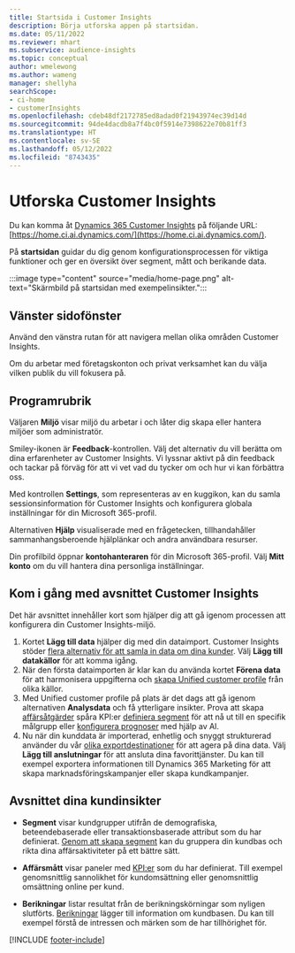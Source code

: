 ```yaml
---
title: Startsida i Customer Insights
description: Börja utforska appen på startsidan.
ms.date: 05/11/2022
ms.reviewer: mhart
ms.subservice: audience-insights
ms.topic: conceptual
author: wmelewong
ms.author: wameng
manager: shellyha
searchScope:
- ci-home
- customerInsights
ms.openlocfilehash: cdeb48df2172785ed8adad0f21943974ec39d14d
ms.sourcegitcommit: 94de4dacdb8a7f4bc0f5914e7398622e70b81ff3
ms.translationtype: HT
ms.contentlocale: sv-SE
ms.lasthandoff: 05/12/2022
ms.locfileid: "8743435"
---
```

# <a name="explore-customer-insights"></a>Utforska Customer Insights

Du kan komma åt [Dynamics 365 Customer Insights](https://home.ci.ai.dynamics.com/) på följande URL: [https://home.ci.ai.dynamics.com/](https://home.ci.ai.dynamics.com/).

På **startsidan** guidar du dig genom konfigurationsprocessen för viktiga funktioner och ger en översikt över segment, mått och berikande data.

:::image type="content" source="media/home-page.png" alt-text="Skärmbild på startsidan med exempelinsikter.":::

## <a name="left-side-pane"></a>Vänster sidofönster

Använd den vänstra rutan för att navigera mellan olika områden Customer Insights. 

Om du arbetar med företagskonton och privat verksamhet kan du välja vilken publik du vill fokusera på. 

## <a name="application-header"></a>Programrubrik

Väljaren **Miljö** visar miljö du arbetar i och låter dig skapa eller hantera miljöer som administratör.

Smiley-ikonen är **Feedback**-kontrollen. Välj det alternativ du vill berätta om dina erfarenheter av Customer Insights. Vi lyssnar aktivt på din feedback och tackar på förväg för att vi vet vad du tycker om och hur vi kan förbättra oss.

Med kontrollen **Settings**, som representeras av en kuggikon, kan du samla sessionsinformation för Customer Insights och konfigurera globala inställningar för din Microsoft 365-profil. 

Alternativen **Hjälp** visualiserade med en frågetecken, tillhandahåller sammanhangsberoende hjälplänkar och andra användbara resurser.

Din profilbild öppnar **kontohanteraren** för din Microsoft 365-profil. Välj **Mitt konto** om du vill hantera dina personliga inställningar.

## <a name="getting-started-with-customer-insights-section"></a>Kom i gång med avsnittet Customer Insights

Det här avsnittet innehåller kort som hjälper dig att gå igenom processen att konfigurera din Customer Insights-miljö. 

1. Kortet **Lägg till data** hjälper dig med din dataimport. Customer Insights stöder [flera alternativ för att samla in data om dina kunder](data-sources.md). Välj **Lägg till datakällor** för att komma igång.
1. När den första dataimporten är klar kan du använda kortet **Förena data** för att harmonisera uppgifterna och [skapa Unified customer profile](data-unification.md) från olika källor. 
1. Med Unified customer profile på plats är det dags att gå igenom alternativen **Analysdata** och få ytterligare insikter. Prova att skapa [affärsåtgärder](measures.md) spåra KPI:er [definiera segment](segments.md) för att nå ut till en specifik målgrupp eller [konfigurera prognoser](predictions-overview.md) med hjälp av AI.
1. Nu när din kunddata är importerad, enhetlig och snyggt strukturerad använder du vår [olika exportdestinationer](export-destinations.md) för att agera på dina data. Välj **Lägg till anslutningar** för att ansluta dina favorittjänster. Du kan till exempel exportera informationen till Dynamics 365 Marketing för att skapa marknadsföringskampanjer eller skapa kundkampanjer. 

## <a name="your-customer-insights-section"></a>Avsnittet dina kundinsikter

- **Segment** visar kundgrupper utifrån de demografiska, beteendebaserade eller transaktionsbaserade attribut som du har definierat. [Genom att skapa segment](segments.md) kan du gruppera din kundbas och rikta dina affärsaktiviteter på ett bättre sätt.

- **Affärsmått** visar paneler med [KPI:er](measures.md) som du har definierat. Till exempel genomsnittlig sannolikhet för kundomsättning eller genomsnittlig omsättning online per kund.

- **Berikningar** listar resultat från de berikningskörningar som nyligen slutförts. [Berikningar](enrichment-hub.md) lägger till information om kundbasen. Du kan till exempel förstå de intressen och märken som de har tillhörighet för.


[!INCLUDE [footer-include](includes/footer-banner.md)]
